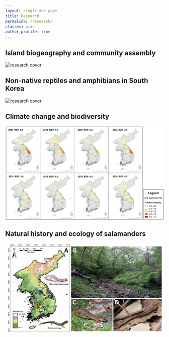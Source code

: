 ```yaml
---
layout: single #or page
title: Research
permalink: /research/
classes: wide
author_profile: true
---
```


## Island biogeography and community assembly
![research cover](/assets/images/islands_snakes_vis.png)

## Non-native reptiles and amphibians in South Korea
![research cover](https://github.com/yucheols/Lycodon_ENM_ver2/assets/85914125/06b06949-4ca1-4504-a7c8-0a56e2cf880f)

## Climate change and biodiversity
![research cover](/assets/images/climchange.jpg) 

## Natural history and ecology of salamanders
![research cover 4](/assets/images/Fig%201.jpg)